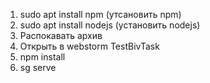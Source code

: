 1. sudo apt install npm (утсановить npm)
2. sudo apt install nodejs (установить nodejs)
3. Распокавать архив
4. Открыть в webstorm TestBivTask
5. npm install
6. sg serve
